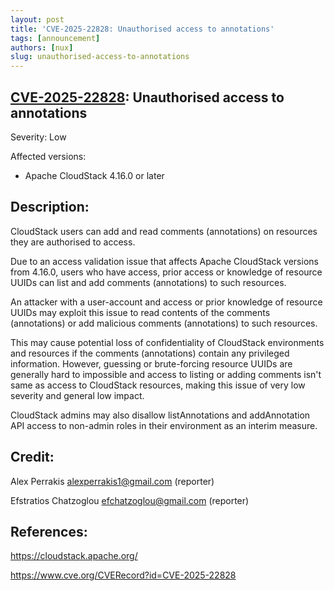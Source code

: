 ```yaml
---
layout: post
title: 'CVE-2025-22828: Unauthorised access to annotations'
tags: [announcement]
authors: [nux]
slug: unauthorised-access-to-annotations
---
```


## [CVE-2025-22828](https://www.cve.org/CVERecord?id=CVE-2025-22828): Unauthorised access to annotations

Severity: Low

Affected versions:

- Apache CloudStack 4.16.0 or later

## Description:

CloudStack users can add and read comments (annotations) on resources they are authorised to access.

<!-- truncate -->

Due to an access validation issue that affects Apache CloudStack versions from 4.16.0, users who have access, prior access or knowledge of resource UUIDs can list and add comments (annotations) to such resources.

An attacker with a user-account and access or prior knowledge of resource UUIDs may exploit this issue to read contents of the comments (annotations) or add malicious comments (annotations) to such resources.

This may cause potential loss of confidentiality of CloudStack environments and resources if the comments (annotations) contain any privileged information. However, guessing or brute-forcing resource UUIDs are generally hard to impossible and access to listing or adding comments isn't same as access to CloudStack resources, making this issue of very low severity and general low impact.


CloudStack admins may also disallow listAnnotations and addAnnotation API access to non-admin roles in their environment as an interim measure.

## Credit:

Alex Perrakis <alexperrakis1@gmail.com> (reporter)

Efstratios Chatzoglou <efchatzoglou@gmail.com> (reporter)

## References:

https://cloudstack.apache.org/

https://www.cve.org/CVERecord?id=CVE-2025-22828
